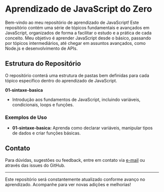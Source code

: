 # Aprendizado de JavaScript do Zero

Bem-vindo ao meu repositório de aprendizado de JavaScript! Este repositório contém uma série de tópicos fundamentais e avançados em JavaScript, organizados de forma a facilitar o estudo e a prática de cada conceito. Meu objetivo é aprender JavaScript desde o básico, passando por tópicos intermediários, até chegar em assuntos avançados, como Node.js e desenvolvimento de APIs.

## Estrutura do Repositório

O repositório conterá uma estrutura de pastas bem definidas para cada tópico específico dentro do aprendizado de JavaScript.

**01-sintaxe-basica**
   - Introdução aos fundamentos de JavaScript, incluindo variáveis, condicionais, loops e funções.

<!-- 2. **02-estrutura-de-dados**
   - Exemplos e práticas de estruturas de dados fundamentais em JavaScript, como arrays, listas encadeadas, pilhas, filas e árvores.

3. **03-algorithms**
   - Implementação de algoritmos comuns, como ordenação, busca, recursão, e análise de complexidade de tempo.

4. **04-oop (Programação Orientada a Objetos)**
   - Princípios da programação orientada a objetos em JavaScript, incluindo classes, herança, polimorfismo, encapsulamento, abstração e padrões de design.

5. **05-async-programming (Programação Assíncrona)**
   - Conceitos e práticas de programação assíncrona em JavaScript, incluindo callbacks, Promises, async/await, e o Event Loop.

6. **06-nodejs**
   - Tópicos fundamentais para trabalhar com Node.js, como módulos nativos, o framework Express, manipulação de arquivos, banco de dados, autenticação, WebSockets, testes, e deployment. -->

<!-- ## Como Usar Este Repositório

Cada diretório contém exemplos de código, exercícios práticos, e um `README.md` adicional que explica os principais conceitos abordados naquele tópico específico. Este repositório é organizado para facilitar a aprendizagem gradual e a prática contínua.

Se você é um iniciante, recomendo começar pela pasta `01-sintaxe-basica`, que cobre os fundamentos de JavaScript. Conforme você for avançando, pode explorar as outras pastas para aprender mais sobre estruturas de dados, algoritmos, programação orientada a objetos, e muito mais. -->

### Exemplos de Uso

- **01-sintaxe-basica:** Aprenda como declarar variáveis, manipular tipos de dados e criar funções básicas.
<!-- - **02-estrutura-de-dados:** Implemente listas encadeadas e explore como funcionam pilhas e filas.
- **03-algorithms:** Pratique algoritmos de ordenação como bubble sort e quick sort.
- **04-oop:** Crie suas próprias classes e entenda como funciona a herança e o polimorfismo em JavaScript.
- **05-async-programming:** Trabalhe com operações assíncronas usando Promises e async/await.
- **06-nodejs:** Construa servidores com Express, manipule arquivos e conecte-se a bancos de dados. -->

## Contato

Para dúvidas, sugestões ou feedback, entre em contato via [e-mail](mailto:eduardomar1703@gmail.com) ou através das issues do GitHub.

---

Este repositório será constantemente atualizado conforme avanço no aprendizado. Acompanhe para ver novas adições e melhorias!

